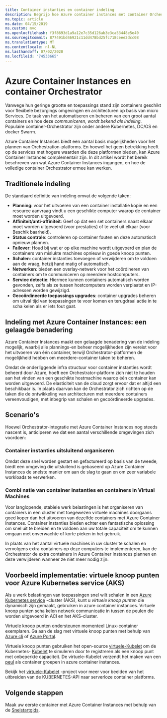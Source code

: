 ```yaml
---
title: Container instanties en container indeling
description: Begrijp hoe Azure container instances met container Orchestrator werken.
ms.topic: article
ms.date: 04/15/2019
ms.custom: mvc
ms.openlocfilehash: f3f8693d1a9a12e7c35d126ab3e3ca53448e5e40
ms.sourcegitcommit: 877491bd46921c11dd478bd25fc718ceee2dcc08
ms.translationtype: MT
ms.contentlocale: nl-NL
ms.lasthandoff: 07/02/2020
ms.locfileid: "74533665"
---
```

# <a name="azure-container-instances-and-container-orchestrators"></a>Azure Container Instances en container Orchestrator

Vanwege hun geringe grootte en toepassings stand zijn containers geschikt voor flexibele bezorgings omgevingen en architecturen op basis van micro Services. De taak van het automatiseren en beheren van een groot aantal containers en hoe deze *communiceren, wordt bekend als indeling*. Populaire container-Orchestrator zijn onder andere Kubernetes, DC/OS en docker Swarm.

Azure Container Instances biedt een aantal basis mogelijkheden voor het plannen van Orchestration-platforms. En hoewel het geen betrekking heeft op de services met hogere waarden die deze platformen bieden, kan Azure Container Instances complementair zijn. In dit artikel wordt het bereik beschreven van wat Azure Container Instances ingangen, en hoe de volledige container Orchestrator ermee kan werken.

## <a name="traditional-orchestration"></a>Traditionele indeling

De standaard definitie van indeling omvat de volgende taken:

- **Planning**: voor het uitvoeren van een container installatie kopie en een resource aanvraag vindt u een geschikte computer waarop de container moet worden uitgevoerd.
- **Affiniteit/anti-affiniteit**: Geef op dat een set containers naast elkaar moet worden uitgevoerd (voor prestaties) of te veel uit elkaar (voor Beschik baarheid).
- **Status controle**: controleren op container fouten en deze automatisch opnieuw plannen.
- **Failover**: Houd bij wat er op elke machine wordt uitgevoerd en plan de containers van mislukte machines opnieuw in goede knoop punten.
- **Schalen**: container instanties toevoegen of verwijderen om te voldoen aan de vraag, hetzij hand matig of automatisch.
- **Netwerken**: bieden een overlay-netwerk voor het coördineren van containers om te communiceren op meerdere hostcomputers.
- **Service detectie**: Hiermee kunnen containers automatisch worden gevonden, zelfs als ze tussen hostcomputers worden verplaatst en IP-adressen worden gewijzigd.
- **Gecoördineerde toepassings upgrades**: container upgrades beheren om uitval tijd van toepassingen te voor komen en terugdraai actie in te scha kelen als er iets fout gaat.

## <a name="orchestration-with-azure-container-instances-a-layered-approach"></a>Indeling met Azure Container Instances: een gelaagde benadering

Azure Container Instances maakt een gelaagde benadering van de indeling mogelijk, waarbij alle plannings-en beheer mogelijkheden zijn vereist voor het uitvoeren van één container, terwijl Orchestrator-platformen de mogelijkheid hebben om meerdere-container taken te beheren.

Omdat de onderliggende infra structuur voor container instanties wordt beheerd door Azure, hoeft een Orchestrator-platform zich niet te houden aan het vinden van een geschikte hostmachine waarop één container kan worden uitgevoerd. De elasticiteit van de cloud zorgt ervoor dat er altijd een beschikbaar is. In plaats daarvan kan de Orchestrator zich richten op de taken die de ontwikkeling van architecturen met meerdere containers vereenvoudigen, met inbegrip van schalen en gecoördineerde upgrades.

## <a name="scenarios"></a>Scenario's

Hoewel Orchestrator-integratie met Azure Container Instances nog steeds nascent is, anticiperen we dat een aantal verschillende omgevingen zich voordoen:

### <a name="orchestration-of-container-instances-exclusively"></a>Container instanties uitsluitend organiseren

Omdat deze snel worden gestart en gefactureerd op basis van de tweede, biedt een omgeving die uitsluitend is gebaseerd op Azure Container Instances de snelste manier om aan de slag te gaan en om zeer variabele workloads te verwerken.

### <a name="combination-of-container-instances-and-containers-in-virtual-machines"></a>Combi natie van container instanties en containers in Virtual Machines

Voor langlopende, stabiele werk belastingen is het organiseren van containers in een cluster met toegewezen virtuele machines doorgaans goed koper dan het uitvoeren van dezelfde containers met Azure Container Instances. Container instanties bieden echter een fantastische oplossing om snel uit te breiden en te voldoen aan uw totale capaciteit om te kunnen omgaan met onverwachte of korte pieken in het gebruik.

In plaats van het aantal virtuele machines in uw cluster te schalen en vervolgens extra containers op deze computers te implementeren, kan de Orchestrator de extra containers in Azure Container Instances plannen en deze verwijderen wanneer ze niet meer nodig zijn.

## <a name="sample-implementation-virtual-nodes-for-azure-kubernetes-service-aks"></a>Voorbeeld implementatie: virtuele knoop punten voor Azure Kubernetes service (AKS)

Als u werk belastingen van toepassingen snel wilt schalen in een [Azure Kubernetes service](../aks/intro-kubernetes.md) -cluster (AKS), kunt u *virtuele knoop punten* die dynamisch zijn gemaakt, gebruiken in azure container instances. Virtuele knoop punten scha kelen netwerk communicatie in tussen de peulen die worden uitgevoerd in ACI en het AKS-cluster. 

Virtuele knoop punten ondersteunen momenteel Linux-container exemplaren. Ga aan de slag met virtuele knoop punten met behulp van [Azure cli](https://go.microsoft.com/fwlink/?linkid=2047538) of [Azure Portal](https://go.microsoft.com/fwlink/?linkid=2047545).

Virtuele knoop punten gebruiken het open-source [virtuele-Kubelet][aci-connector-k8s] om de Kubernetes- [Kubelet][kubelet-doc] te simuleren door te registreren als een knoop punt met onbeperkte capaciteit. De virtuele-Kubelet verzendt het maken van een [peul][pod-doc] als container groepen in azure container instances.

Bekijk het [virtuele-Kubelet](https://github.com/virtual-kubelet/virtual-kubelet) -project voor meer voor beelden van het uitbreiden van de KUBERNETES-API naar serverloze container platforms.

## <a name="next-steps"></a>Volgende stappen

Maak uw eerste container met Azure Container Instances met behulp van de [Snelstartgids](container-instances-quickstart.md).

<!-- IMAGES -->

<!-- LINKS -->
[aci-connector-k8s]: https://github.com/virtual-kubelet/azure-aci
[kubelet-doc]: https://kubernetes.io/docs/admin/kubelet/
[pod-doc]: https://kubernetes.io/docs/concepts/workloads/pods/pod/
